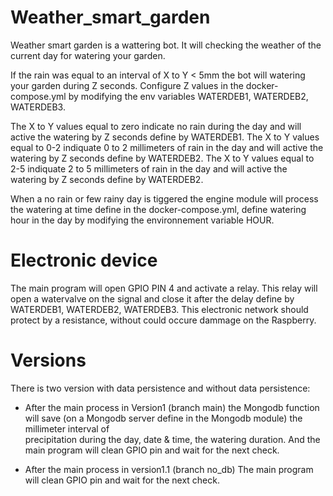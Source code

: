 # Weather_smart_garden

Weather smart garden is a wattering bot.
It will checking the weather of the current day for watering your garden. 

If the rain was equal to an interval of X to Y < 5mm the bot will watering your garden during Z seconds. 
Configure Z values in the docker-compose.yml by modifying the env variables WATERDEB1, WATERDEB2, WATERDEB3.

The X to Y values equal to zero indicate no rain during the day and will active the watering by Z seconds define by WATERDEB1.
The X to Y values equal to 0-2 indiquate 0 to 2 millimeters of rain in the day and will active the watering by Z seconds define by WATERDEB2.
The X to Y values equal to 2-5 indiquate 2 to 5 millimeters of rain in the day and will active the watering by Z seconds define by WATERDEB2.

When a no rain or few rainy day is tiggered the engine module will process the watering at time define in the docker-compose.yml, define watering hour in the day by modifying the environnement variable HOUR.

# Electronic device
The main program will open GPIO PIN 4 and activate a relay. This relay will open a watervalve on the signal and close it after the delay define by WATERDEB1, WATERDEB2, WATERDEB3. This electronic network should protect by a resistance, without could occure dammage on the Raspberry.

# Versions
There is two version with data persistence and without data persistence: 

* After the main process in Version1 (branch main) the Mongodb function will save (on a Mongodb server define in the Mongodb module) the millimeter interval of    
  precipitation during the day, date & time, the watering duration. And the main program will clean GPIO pin and wait for the next check.

* After the main process in version1.1 (branch no_db) The main program will clean GPIO pin and wait for the next check.
